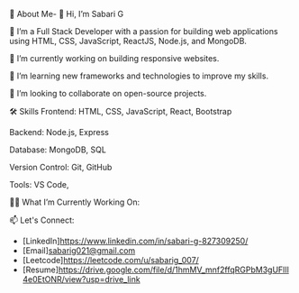 🚀 About Me- 👋 Hi, I’m Sabari G

👀 I’m a Full Stack Developer with a passion for building web applications using HTML, CSS, JavaScript, ReactJS, Node.js, and MongoDB.

🔭 I’m currently working on building responsive websites.

🌱 I’m learning new frameworks and technologies to improve my skills.

👯 I’m looking to collaborate on open-source projects.



🛠 Skills
Frontend: HTML, CSS, JavaScript, React, Bootstrap

Backend: Node.js, Express

Database: MongoDB, SQL

Version Control: Git, GitHub

Tools: VS Code,

👨‍💻 What I’m Currently Working On:



📫 Let's Connect:
- [LinkedIn]https://www.linkedin.com/in/sabari-g-827309250/
- [Email]sabarig021@gmail.com
- [Leetcode]https://leetcode.com/u/sabarig_007/
- [Resume]https://drive.google.com/file/d/1hmMV_mnf2ffqRGPbM3gUFlIl4e0EtONR/view?usp=drive_link

